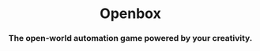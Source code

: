 <div align="center">

# Openbox
### The open-world automation game powered by your creativity.

</div>